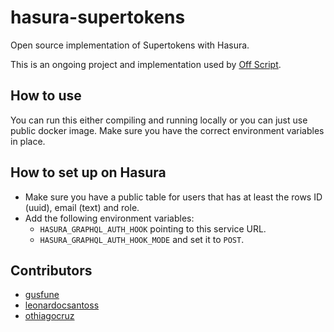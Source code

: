 # hasura-supertokens

Open source implementation of Supertokens with Hasura.

This is an ongoing project and implementation used by [Off Script](https://offscript.io).

## How to use

You can run this either compiling and running locally or you can just use public docker image.
Make sure you have the correct environment variables in place.

## How to set up on Hasura

- Make sure you have a public table for users that has at least the rows ID (uuid), email (text) and role.
- Add the following environment variables:
  - `HASURA_GRAPHQL_AUTH_HOOK` pointing to this service URL.
  - `HASURA_GRAPHQL_AUTH_HOOK_MODE` and set it to `POST`.

## Contributors

- [gusfune](https://github.com/gusfune)
- [leonardocsantoss](https://github.com/leonardocsantoss)
- [othiagocruz](https://github.com/othiagocruz)
